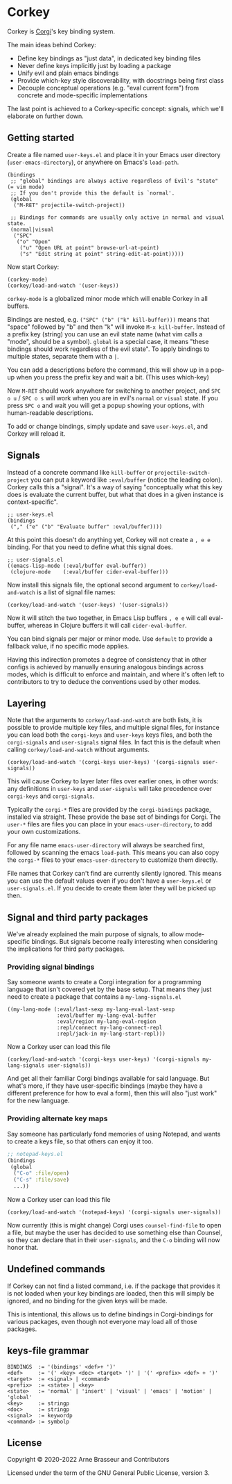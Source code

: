 # Corkey

Corkey is [Corgi](https://github.com/corgi-emacs/corgi)'s key binding system.

The main ideas behind Corkey:

- Define key bindings as "just data", in dedicated key binding files
- Never define keys implicitly just by loading a package
- Unify evil and plain emacs bindings
- Provide which-key style discoverability, with docstrings being first class
- Decouple conceptual operations (e.g. "eval current form") from concrete and mode-specific implementations

The last point is achieved to a Corkey-specific concept: signals, which we'll elaborate on further down.

## Getting started

Create a file named `user-keys.el` and place it in your Emacs user directory
(`user-emacs-directory`), or anywhere on Emacs's `load-path`.

```emacs-lisp
(bindings
 ;; "global" bindings are always active regardless of Evil's "state" (= vim mode)
 ;; If you don't provide this the default is `normal'.
 (global
  ("M-RET" projectile-switch-project))

 ;; Bindings for commands are usually only active in normal and visual state.
 (normal|visual
  ("SPC"
   ("o" "Open"
    ("u" "Open URL at point" browse-url-at-point)
    ("s" "Edit string at point" string-edit-at-point)))))
```

Now start Corkey:

``` emacs-lisp
(corkey-mode)
(corkey/load-and-watch '(user-keys))
```

`corkey-mode` is a globalized minor mode which will enable Corkey in all buffers.

Bindings are nested, e.g. `("SPC" ("b" ("k" kill-buffer)))` means that "space"
followed by "b" and then "k" will invoke `M-x kill-buffer`. Instead of a prefix
key (string) you can use an evil state name (what vim calls a "mode", should be
a symbol). `global` is a special case, it means "these bindings should work
regardless of the evil state". To apply bindings to multiple states, separate
them with a `|`.

You can add a descriptions before the command, this will show up in a pop-up
when you press the prefix key and wait a bit. (This uses which-key)

Now `M-RET` should work anywhere for switching to another project, and `SPC o u`
/ `SPC o s` will work when you are in evil's `normal` or `visual` state. If you
press `SPC o` and wait you will get a popup showing your options, with
human-readable descriptions.

To add or change bindings, simply update and save `user-keys.el`, and Corkey
will reload it.

## Signals

Instead of a concrete command like `kill-buffer` or `projectile-switch-project`
you can put a keyword like `:eval/buffer` (notice the leading colon). Corkey
calls this a "signal". It's a way of saying "conceptually what this key does is
evaluate the current buffer, but what that does in a given instance is
context-specific".

``` emacs-lisp
;; user-keys.el
(bindings
 ("," ("e" ("b" "Evaluate buffer" :eval/buffer))))
```

At this point this doesn't do anything yet, Corkey will not create a `, e e`
binding. For that you need to define what this signal does.

``` emacs-lisp
;; user-signals.el
((emacs-lisp-mode (:eval/buffer eval-buffer))
 (clojure-mode    (:eval/buffer cider-eval-buffer)))
```

Now install this signals file, the optional second argument to
`corkey/load-and-watch` is a list of signal file names:

``` emacs-lisp
(corkey/load-and-watch '(user-keys) '(user-signals))
```

Now it will stitch the two together, in Emacs Lisp buffers `, e e` will call
eval-buffer, whereas in Clojure buffers it will call `cider-eval-buffer`.

You can bind signals per major or minor mode. Use `default` to provide a
fallback value, if no specific mode applies.

Having this indirection promotes a degree of consistency that in other configs
is achieved by manually ensuring analogous bindings across modes, which is
difficult to enforce and maintain, and where it's often left to contributors to
try to deduce the conventions used by other modes.

## Layering

Note that the arguments to `corkey/load-and-watch` are both lists, it is
possible to provide multiple key files, and multiple signal files, for instance
you can load both the `corgi-keys` and `user-keys` keys files, and both the
`corgi-signals` and `user-signals` signal files. In fact this is the default
when calling `corkey/load-and-watch` without arguments.

``` emacs-lisp
(corkey/load-and-watch '(corgi-keys user-keys) '(corgi-signals user-signals))
```

This will cause Corkey to layer later files over earlier ones, in other words:
any definitions in `user-keys` and `user-signals` will take precedence over
`corgi-keys` and `corgi-signals`.

Typically the `corgi-*` files are provided by the `corgi-bindings` package,
installed via straight. These provide the base set of bindings for Corgi. The
`user-*` files are files you can place in your `emacs-user-directory`, to add
your own customizations. 

For any file name `emacs-user-directory` will always be searched first, followed
by scanning the emacs `load-path`. This means you can also copy the `corgi-*`
files to your `emacs-user-directory` to customize them directly.

File names that Corkey can't find are currently silently ignored. This means you
can use the default values even if you don't have a `user-keys.el` or
`user-signals.el`. If you decide to create them later they will be picked up
then.

## Signal and third party packages

We've already explained the main purpose of signals, to allow mode-specific
bindings. But signals become really interesting when considering the
implications for third party packages.

### Providing signal bindings

Say someone wants to create a Corgi integration for a programming language that
isn't covered yet by the base setup. That means they just need to create a
package that contains a `my-lang-signals.el`

```emacs-lisp
((my-lang-mode (:eval/last-sexp my-lang-eval-last-sexp
                :eval/buffer my-lang-eval-buffer
                :eval/region my-lang-eval-region
                :repl/connect my-lang-connect-repl
                :repl/jack-in my-lang-start-repl)))
```

Now a Corkey user can load this file

```emacs-lisp
(corkey/load-and-watch '(corgi-keys user-keys) '(corgi-signals my-lang-signals user-signals))
```

And get all their familiar Corgi bindings available for said language. But
what's more, if they have user-specific bindings (maybe they have a different
preference for how to eval a form), then this will also "just work" for the new
language.

### Providing alternate key maps

Say someone has particularly fond memories of using Notepad, and wants to create
a keys file, so that others can enjoy it too.

```clj
;; notepad-keys.el
(bindings 
 (global
  ("C-o" :file/open)
  ("C-s" :file/save)
  ...))
```

Now a Corkey user can load this file

```emacs-lisp
(corkey/load-and-watch '(notepad-keys) '(corgi-signals user-signals))
```

Now currently (this is might change) Corgi uses `counsel-find-file` to open a
file, but maybe the user has decided to use something else than Counsel, so they
can declare that in their `user-signals`, and the `C-o` binding will now honor
that.

## Undefined commands

If Corkey can not find a listed command, i.e. if the package that provides it is
not loaded when your key bindings are loaded, then this will simply be ignored,
and no binding for the given keys will be made.

This is intentional, this allows us to define bindings in Corgi-bindings for
various packages, even though not everyone may load all of those packages.

## keys-file grammar

```
BINDINGS  := '(bindings' <def>+ ')'
<def>     := '(' <key> <doc> <target> ')' | '(' <prefix> <def> + ')'
<target>  := <signal> | <command>
<prefix>  := <state> | <key>
<state>   := 'normal' | 'insert' | 'visual' | 'emacs' | 'motion' | 'global'
<key>     := stringp
<doc>     := stringp
<signal>  := keywordp
<command> := symbolp
```

<!-- license -->
## License

Copyright &copy; 2020-2022 Arne Brasseur and Contributors

Licensed under the term of the GNU General Public License, version 3. 
<!-- /license -->
